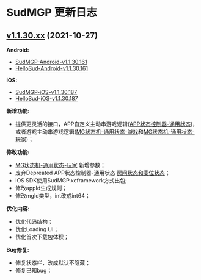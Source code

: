 # SudMGP 更新日志

## [v1.1.30.xx](https://github.com/github-changelog-generator/github-changelog-generator/tree/1.16.4) (2021-10-27)
**Android:**
- [SudMGP-Android-v1.1.30.161](https://github.com/SudTechnology/sud-mgp-android/releases/tag/v1.1.30.161)
- [HelloSud-Android-v1.1.30.161](https://github.com/SudTechnology/hello-sud-android/releases/tag/v1.1.30.161)

**iOS:**
- [SudMGP-iOS-v1.1.30.187](https://github.com/SudTechnology/sud-mgp-ios/releases/tag/v1.1.30.187)
- [HelloSud-iOS-v1.1.30.187](https://github.com/SudTechnology/sud-mgp-ios/releases/tag/v1.1.30.187)

**新增功能:**
- 提供更灵活的接口，APP自定义主动串游戏逻辑([APP状态控制器-通用状态](https://github.com/SudTechnology/sud-mgp-doc/blob/main/Client/APP%20FST/%E9%80%9A%E7%94%A8%E7%8A%B6%E6%80%81.md))，或者游戏主动串游戏逻辑([MG状态机-通用状态-游戏]()和[MG状态机-通用状态-玩家](https://github.com/SudTechnology/sud-mgp-doc/blob/main/Client/MG%20FSM/%E9%80%9A%E7%94%A8%E7%8A%B6%E6%80%81-%E7%8E%A9%E5%AE%B6.md))；

**修改功能:**
- [MG状态机-通用状态-玩家](https://github.com/SudTechnology/sud-mgp-doc/blob/main/Client/MG%20FSM/%E9%80%9A%E7%94%A8%E7%8A%B6%E6%80%81-%E7%8E%A9%E5%AE%B6.md) 新增参数；
- 废弃Depreated APP状态控制器-通用状态 [房间状态和麦位状态](https://github.com/SudTechnology/sud-mgp-doc/blob/main/Client/APP%20FST/%E9%80%9A%E7%94%A8%E7%8A%B6%E6%80%81.md)；
- iOS SDK使用SudMGP.xcframework方式出包;
- 修改appId生成规则；
- 修改mgId类型，int改成int64；
  
**优化内容:**
- 优化代码结构；
- 优化Loading UI；
- 优化首次下载包体积；
  
**Bug修复:**
- 修复状态栏，改成默认不隐藏；
- 修复已知bug；